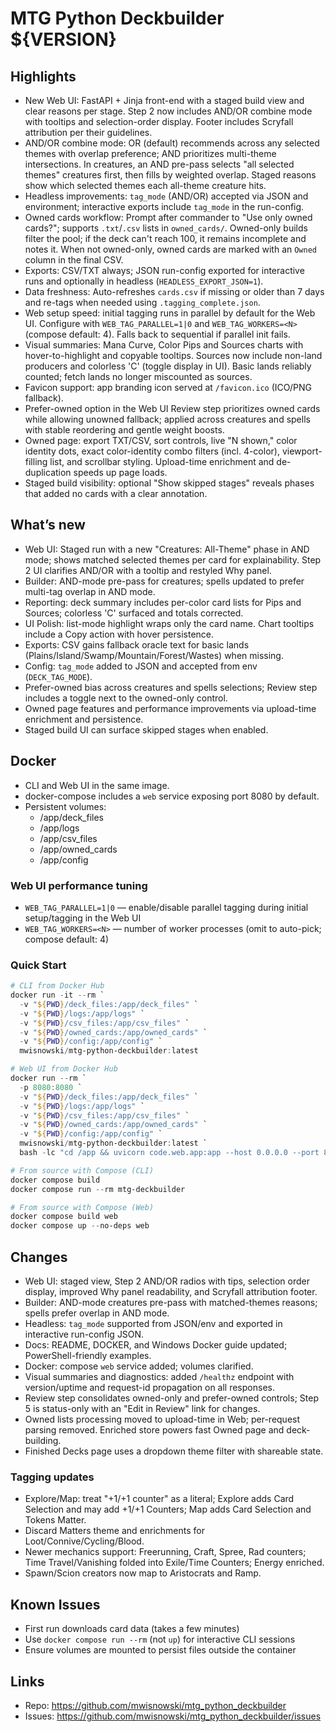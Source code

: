 # MTG Python Deckbuilder ${VERSION}

## Highlights
- New Web UI: FastAPI + Jinja front-end with a staged build view and clear reasons per stage. Step 2 now includes AND/OR combine mode with tooltips and selection-order display. Footer includes Scryfall attribution per their guidelines.
- AND/OR combine mode: OR (default) recommends across any selected themes with overlap preference; AND prioritizes multi-theme intersections. In creatures, an AND pre-pass selects "all selected themes" creatures first, then fills by weighted overlap. Staged reasons show which selected themes each all-theme creature hits.
- Headless improvements: `tag_mode` (AND/OR) accepted via JSON and environment; interactive exports include `tag_mode` in the run-config.
- Owned cards workflow: Prompt after commander to "Use only owned cards?"; supports `.txt`/`.csv` lists in `owned_cards/`. Owned-only builds filter the pool; if the deck can't reach 100, it remains incomplete and notes it. When not owned-only, owned cards are marked with an `Owned` column in the final CSV.
- Exports: CSV/TXT always; JSON run-config exported for interactive runs and optionally in headless (`HEADLESS_EXPORT_JSON=1`).
- Data freshness: Auto-refreshes `cards.csv` if missing or older than 7 days and re-tags when needed using `.tagging_complete.json`.
- Web setup speed: initial tagging runs in parallel by default for the Web UI. Configure with `WEB_TAG_PARALLEL=1|0` and `WEB_TAG_WORKERS=<N>` (compose default: 4). Falls back to sequential if parallel init fails.
 - Visual summaries: Mana Curve, Color Pips and Sources charts with hover-to-highlight and copyable tooltips. Sources now include non-land producers and colorless 'C' (toggle display in UI). Basic lands reliably counted; fetch lands no longer miscounted as sources.
 - Favicon support: app branding icon served at `/favicon.ico` (ICO/PNG fallback).
 - Prefer-owned option in the Web UI Review step prioritizes owned cards while allowing unowned fallback; applied across creatures and spells with stable reordering and gentle weight boosts.
 - Owned page: export TXT/CSV, sort controls, live "N shown," color identity dots, exact color-identity combo filters (incl. 4-color), viewport-filling list, and scrollbar styling. Upload-time enrichment and de-duplication speeds up page loads.
 - Staged build visibility: optional "Show skipped stages" reveals phases that added no cards with a clear annotation.

## What’s new
- Web UI: Staged run with a new "Creatures: All-Theme" phase in AND mode; shows matched selected themes per card for explainability. Step 2 UI clarifies AND/OR with a tooltip and restyled Why panel.
- Builder: AND-mode pre-pass for creatures; spells updated to prefer multi-tag overlap in AND mode.
 - Reporting: deck summary includes per-color card lists for Pips and Sources; colorless 'C' surfaced and totals corrected.
 - UI Polish: list-mode highlight wraps only the card name. Chart tooltips include a Copy action with hover persistence.
 - Exports: CSV gains fallback oracle text for basic lands (Plains/Island/Swamp/Mountain/Forest/Wastes) when missing.
- Config: `tag_mode` added to JSON and accepted from env (`DECK_TAG_MODE`).
 - Prefer-owned bias across creatures and spells selections; Review step includes a toggle next to the owned-only control.
 - Owned page features and performance improvements via upload-time enrichment and persistence.
 - Staged build UI can surface skipped stages when enabled.

## Docker
- CLI and Web UI in the same image.
- docker-compose includes a `web` service exposing port 8080 by default.
- Persistent volumes:
  - /app/deck_files
  - /app/logs
  - /app/csv_files
  - /app/owned_cards
  - /app/config

### Web UI performance tuning
- `WEB_TAG_PARALLEL=1|0` — enable/disable parallel tagging during initial setup/tagging in the Web UI
- `WEB_TAG_WORKERS=<N>` — number of worker processes (omit to auto-pick; compose default: 4)

### Quick Start
```powershell
# CLI from Docker Hub
docker run -it --rm `
  -v "${PWD}/deck_files:/app/deck_files" `
  -v "${PWD}/logs:/app/logs" `
  -v "${PWD}/csv_files:/app/csv_files" `
  -v "${PWD}/owned_cards:/app/owned_cards" `
  -v "${PWD}/config:/app/config" `
  mwisnowski/mtg-python-deckbuilder:latest

# Web UI from Docker Hub
docker run --rm `
  -p 8080:8080 `
  -v "${PWD}/deck_files:/app/deck_files" `
  -v "${PWD}/logs:/app/logs" `
  -v "${PWD}/csv_files:/app/csv_files" `
  -v "${PWD}/owned_cards:/app/owned_cards" `
  -v "${PWD}/config:/app/config" `
  mwisnowski/mtg-python-deckbuilder:latest `
  bash -lc "cd /app && uvicorn code.web.app:app --host 0.0.0.0 --port 8080"

# From source with Compose (CLI)
docker compose build
docker compose run --rm mtg-deckbuilder

# From source with Compose (Web)
docker compose build web
docker compose up --no-deps web
```

## Changes
- Web UI: staged view, Step 2 AND/OR radios with tips, selection order display, improved Why panel readability, and Scryfall attribution footer.
- Builder: AND-mode creatures pre-pass with matched-themes reasons; spells prefer overlap in AND mode.
- Headless: `tag_mode` supported from JSON/env and exported in interactive run-config JSON.
- Docs: README, DOCKER, and Windows Docker guide updated; PowerShell-friendly examples.
- Docker: compose `web` service added; volumes clarified.
 - Visual summaries and diagnostics: added `/healthz` endpoint with version/uptime and request-id propagation on all responses.
 - Review step consolidates owned-only and prefer-owned controls; Step 5 is status-only with an "Edit in Review" link for changes.
 - Owned lists processing moved to upload-time in Web; per-request parsing removed. Enriched store powers fast Owned page and deck-building.
 - Finished Decks page uses a dropdown theme filter with shareable state.

### Tagging updates
- Explore/Map: treat "+1/+1 counter" as a literal; Explore adds Card Selection and may add +1/+1 Counters; Map adds Card Selection and Tokens Matter.
- Discard Matters theme and enrichments for Loot/Connive/Cycling/Blood.
- Newer mechanics support: Freerunning, Craft, Spree, Rad counters; Time Travel/Vanishing folded into Exile/Time Counters; Energy enriched.
- Spawn/Scion creators now map to Aristocrats and Ramp.

## Known Issues
- First run downloads card data (takes a few minutes)
- Use `docker compose run --rm` (not `up`) for interactive CLI sessions
- Ensure volumes are mounted to persist files outside the container

## Links
- Repo: https://github.com/mwisnowski/mtg_python_deckbuilder
- Issues: https://github.com/mwisnowski/mtg_python_deckbuilder/issues
